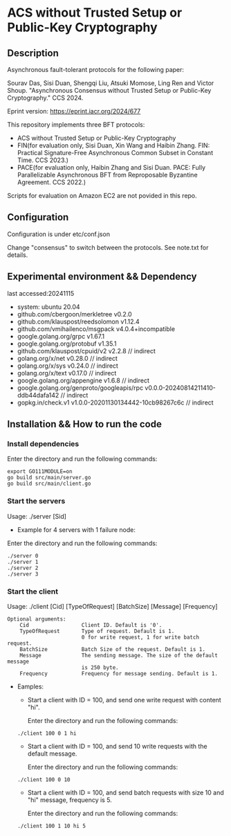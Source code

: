 # ACS without Trusted Setup or Public-Key Cryptography

## Description

Asynchronous fault-tolerant protocols for the following paper:

Sourav Das, Sisi Duan, Shengqi Liu, Atsuki Momose, Ling Ren and Victor Shoup. "Asynchronous Consensus without Trusted Setup or Public-Key Cryptography." CCS 2024.

Eprint version: https://eprint.iacr.org/2024/677

This repository implements three BFT protocols:

- ACS without Trusted Setup or Public-Key Cryptography
- FIN(for evaluation only, Sisi Duan, Xin Wang and Haibin Zhang. FIN: Practical Signature-Free Asynchronous Common Subset in Constant Time. CCS 2023.)
- PACE(for evaluation only, Haibin Zhang and Sisi Duan. PACE: Fully Parallelizable Asynchronous BFT from Reproposable Byzantine Agreement. CCS 2022.)

Scripts for evaluation on Amazon EC2 are not povided in this repo.

## Configuration
Configuration is under etc/conf.json

Change "consensus" to switch between the protocols. See note.txt for details.

## Experimental environment && Dependency

last accessed:20241115

- system: ubuntu 20.04
- github.com/cbergoon/merkletree v0.2.0
- github.com/klauspost/reedsolomon v1.12.4
- github.com/vmihailenco/msgpack v4.0.4+incompatible
- google.golang.org/grpc v1.67.1
- google.golang.org/protobuf v1.35.1
- github.com/klauspost/cpuid/v2 v2.2.8 // indirect
- golang.org/x/net v0.28.0 // indirect
- golang.org/x/sys v0.24.0 // indirect
- golang.org/x/text v0.17.0 // indirect
- google.golang.org/appengine v1.6.8 // indirect
- google.golang.org/genproto/googleapis/rpc v0.0.0-20240814211410-ddb44dafa142 // indirect
- gopkg.in/check.v1 v1.0.0-20201130134442-10cb98267c6c // indirect

## Installation && How to run the code

### Install dependencies

Enter the directory and run the following commands:

```
export GO111MODULE=on
go build src/main/server.go
go build src/main/client.go
```

### Start the servers

Usage: ./server [Sid]

- Example for 4 servers with 1 failure node:

Enter the directory and run the following commands:

```
./server 0
./server 1
./server 2
./server 3
```

### Start the client

Usage: ./client [Cid] [TypeOfRequest] [BatchSize] [Message] [Frequency]

```
Optional arguments:
	Cid					Client ID. Default is '0'.
	TypeOfRequest		Type of request. Default is 1.
						0 for write request, 1 for write batch request. 
	BatchSize         	Batch Size of the request. Default is 1.
	Message				The sending message. The size of the default message
						is 250 byte.
	Frequency         	Frequency for message sending. Default is 1.
```

- Eamples:
	- Start a client with ID = 100, and send one write request with content "hi".
	
	  Enter the directory and run the following commands:
	```
	./client 100 0 1 hi 
	```
	
	- Start a client with ID = 100, and send 10 write requests with the default message.
	
	  Enter the directory and run the following commands:
	```
	./client 100 0 10 
	```
	
	- Start a client with ID = 100, and send batch requests with size 10 and "hi" message, frequency is 5.
	
	  Enter the directory and run the following commands:
	
	```
	./client 100 1 10 hi 5
	```
